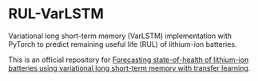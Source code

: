 # RUL-VarLSTM

Variational long short-term memory (VarLSTM) implementation with PyTorch to predict remaining useful life (RUL) of lithium-ion batteries.

This is an official repository for [Forecasting state-of-health of lithium-ion batteries using variational long short-term memory with transfer learning](https://www.sciencedirect.com/science/article/pii/S2352152X21006101).
